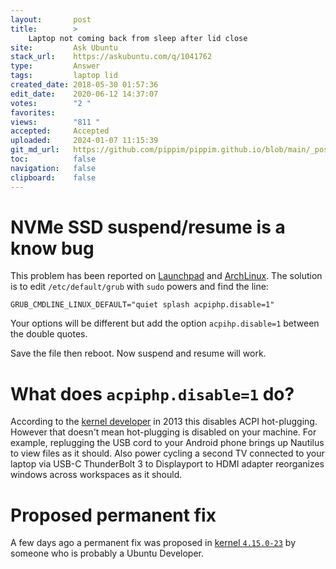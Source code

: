 ```yaml
---
layout:       post
title:        >
    Laptop not coming back from sleep after lid close
site:         Ask Ubuntu
stack_url:    https://askubuntu.com/q/1041762
type:         Answer
tags:         laptop lid
created_date: 2018-05-30 01:57:36
edit_date:    2020-06-12 14:37:07
votes:        "2 "
favorites:    
views:        "811 "
accepted:     Accepted
uploaded:     2024-01-07 11:15:39
git_md_url:   https://github.com/pippim/pippim.github.io/blob/main/_posts/2018/2018-05-30-Laptop-not-coming-back-from-sleep-after-lid-close.md
toc:          false
navigation:   false
clipboard:    false
---
```


# NVMe SSD suspend/resume is a know bug

This problem has been reported on [Launchpad][1] and [ArchLinux][2]. The solution is to edit `/etc/default/grub` with `sudo` powers and find the line:

``` 
GRUB_CMDLINE_LINUX_DEFAULT="quiet splash acpiphp.disable=1"
```

Your options will be different but add the option `acpihp.disable=1` between the double quotes.

Save the file then reboot. Now suspend and resume will work.

# What does `acpiphp.disable=1` do?

According to the [kernel developer][3] in 2013 this disables ACPI hot-plugging. However that doesn't mean hot-plugging is disabled on your machine. For example, replugging the USB cord to your Android phone brings up Nautilus to view files as it should. Also power cycling a second TV connected to your laptop via USB-C ThunderBolt 3 to Displayport to HDMI adapter reorganizes windows across workspaces as it should.

# Proposed permanent fix

A few days ago a permanent fix was proposed in [kernel `4.15.0-23`][4] by someone who is probably a Ubuntu Developer.


  [1]: https://bugs.launchpad.net/ubuntu/+source/linux/+bug/1655100
  [2]: https://bbs.archlinux.org/viewtopic.php?id=216520
  [3]: https://patchwork.kernel.org/patch/2436731/
  [4]: https://people.canonical.com/~khfeng/lp1655100-2/
